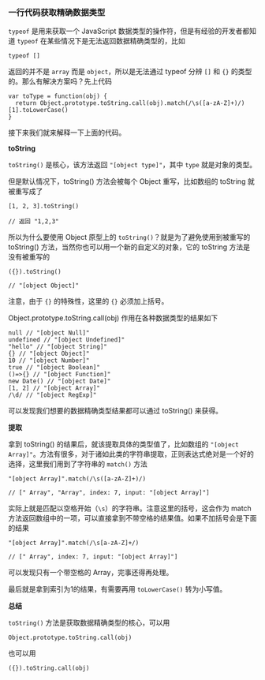### 一行代码获取精确数据类型

`typeof` 是用来获取一个 JavaScript 数据类型的操作符，但是有经验的开发者都知道 `typeof` 在某些情况下是无法返回数据精确类型的，比如

```
typeof []
```

返回的并不是 `array` 而是 `object`，所以是无法通过 typeof 分辨 `[]` 和 `{}` 的类型的。那么有解决方案吗？先上代码

```
var toType = function(obj) {
  return Object.prototype.toString.call(obj).match(/\s([a-zA-Z]+)/)[1].toLowerCase()
}
```

接下来我们就来解释一下上面的代码。

**toString**

`toString()` 是核心，该方法返回 `"[object type]"`，其中 `type` 就是对象的类型。

但是默认情况下，toString() 方法会被每个 Object 重写，比如数组的 toString 就被重写成了

```
[1, 2, 3].toString()

// 返回 "1,2,3"
```

所以为什么要使用 Object 原型上的 `toString()`？就是为了避免使用到被重写的 toString() 方法，当然你也可以用一个新的自定义的对象，它的 toString 方法是没有被重写的

```
({}).toString()

// "[object Object]"
```

注意，由于 `{}` 的特殊性，这里的 `{}` 必须加上括号。

Object.prototype.toString.call(obj) 作用在各种数据类型的结果如下

```
null // "[object Null]"
undefined // "[object Undefined]"
"hello" // "[object String]"
{} // "[object Object]"
10 // "[object Number]"
true // "[object Boolean]"
()=>{} // "[object Function]"
new Date() // "[object Date]"
[1, 2] // "[object Array]"
/\d/ // "[object RegExp]"
```

可以发现我们想要的数据精确类型结果都可以通过 toString() 来获得。

**提取**

拿到 toString() 的结果后，就该提取具体的类型值了，比如数组的 `"[object Array]"`。方法有很多，对于诸如此类的字符串提取，正则表达式绝对是一个好的选择，这里我们用到了字符串的 `match()` 方法

```
"[object Array]".match(/\s([a-zA-Z]+)/)

// [" Array", "Array", index: 7, input: "[object Array]"]
```

实际上就是匹配以空格开始（`\s`）的字符串。注意这里的括号，这会作为 match 方法返回数组中的一项，可以直接拿到不带空格的结果值。如果不加括号会是下面的结果

```
"[object Array]".match(/\s[a-zA-Z]+/)

// [" Array", index: 7, input: "[object Array]"]
```

可以发现只有一个带空格的 Array，完事还得再处理。

最后就是拿到索引为1的结果，有需要再用 `toLowerCase()` 转为小写值。

**总结**

`toString()` 方法是获取数据精确类型的核心，可以用

```
Object.prototype.toString.call(obj) 
```

也可以用

```
({}).toString.call(obj) 
```